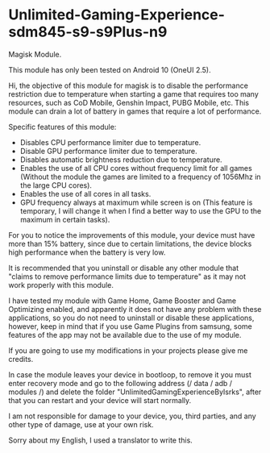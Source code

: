 # Unlimited-Gaming-Experience-sdm845-s9-s9Plus-n9

Magisk Module.

This module has only been tested on Android 10 (OneUI 2.5).

Hi, the objective of this module for magisk is to disable the performance restriction due to temperature when starting a game that requires too many resources, such as CoD Mobile, Genshin Impact, PUBG Mobile, etc.
This module can drain a lot of battery in games that require a lot of performance.

Specific features of this module:

 - Disables CPU performance limiter due to temperature.
 - Disable GPU performance limiter due to temperature.
 - Disables automatic brightness reduction due to temperature.
 - Enables the use of all CPU cores without frequency limit for all games (Without the module the games are limited to a frequency of 1056Mhz in the large CPU cores).
 - Enables the use of all cores in all tasks.
 - GPU frequency always at maximum while screen is on (This feature is temporary, I will change it when I find a better way to use the GPU to the maximum in certain tasks).

For you to notice the improvements of this module, your device must have more than 15% battery, since due to certain limitations, the device blocks high performance when the battery is very low.

It is recommended that you uninstall or disable any other module that "claims to remove performance limits due to temperature" as it may not work properly with this module.

I have tested my module with Game Home, Game Booster and Game Optimizing enabled, and apparently it does not have any problem with these applications, so you do not need to uninstall or disable these applications, however, keep in mind that if you use Game Plugins from samsung, some features of the app may not be available due to the use of my module.

If you are going to use my modifications in your projects please give me credits.

In case the module leaves your device in bootloop, to remove it you must enter recovery mode and go to the following address (/ data / adb / modules /) and delete the folder "UnlimitedGamingExperienceByIsrks", after that you can restart and your device will start normally.

I am not responsible for damage to your device, you, third parties, and any other type of damage, use at your own risk.

Sorry about my English, I used a translator to write this.
